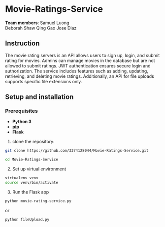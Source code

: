 # Movie-Ratings-Service

**Team members**:
Samuel Luong<br />
Deborah Shaw
Qing Gao
Jose Diaz

## Instruction
The movie rating servers is an API allows users to sign up, login, and submit rating for movies. Admins can manage movies in the database but are not allowed to submit ratings. JWT authentication ensures secure login and authorization. The service includes features such as adding, updating, retrieving, and deleting movie ratings. Additionally, an API for file uploads supports specific file extensions only.

## Setup and installation
### Prerequisites
- **Python 3**
- **pip**
- **Flask**

1. clone the repository: 
```bash
git clone https://github.com/3374128044/Movie-Ratings-Service.git
```
```bash
cd Movie-Ratings-Service
```

2. Set up virtual environment
```bash
virtualenv venv
source venv/bin/activate
```

3. Run the Flask app
```bash
python movie-rating-service.py
```
 or 
```bash
python fileUpload.py
```

